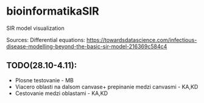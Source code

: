 # bioinformatikaSIR
SIR model visualization

Sources:
Differential equations: https://towardsdatascience.com/infectious-disease-modelling-beyond-the-basic-sir-model-216369c584c4

## TODO(28.10-4.11):
* Plosne testovanie - MB
* Viacero oblasti na dalsom canvase+ prepinanie medzi canvasmi - KA,KD
* Cestovanie medzi oblastami - KA,KD
